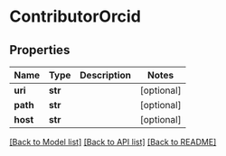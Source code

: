 # ContributorOrcid

## Properties
Name | Type | Description | Notes
------------ | ------------- | ------------- | -------------
**uri** | **str** |  | [optional] 
**path** | **str** |  | [optional] 
**host** | **str** |  | [optional] 

[[Back to Model list]](../README.md#documentation-for-models) [[Back to API list]](../README.md#documentation-for-api-endpoints) [[Back to README]](../README.md)



